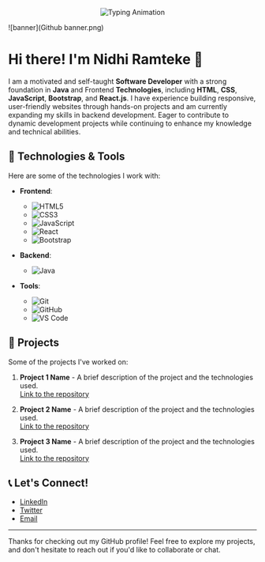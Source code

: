 <p align="center">
  <img src="https://readme-typing-svg.herokuapp.com?font=JetBrains+Mono&color=3399FF&size=24&center=true&lines=%Welcome+to+my+GitHub+profile%" alt="Typing Animation">
</p>

![banner](Github banner.png)

# Hi there! I'm Nidhi Ramteke 👋


I am a motivated and self-taught **Software Developer** with a strong foundation in **Java** and Frontend **Technologies**, including **HTML**, **CSS**, **JavaScript**, **Bootstrap**, and **React.js**. I have experience building responsive, user-friendly websites through hands-on projects and am currently expanding my skills in backend development. Eager to contribute to dynamic development projects while continuing to enhance my knowledge and technical abilities.


## 🔧 Technologies & Tools

Here are some of the technologies I work with:

- **Frontend**: 
  - ![HTML5](https://img.shields.io/badge/HTML5-0e76a8?style=for-the-badge&logo=html5)
  - ![CSS3](https://img.shields.io/badge/CSS3-1572B6?style=for-the-badge&logo=css3)
  - ![JavaScript](https://img.shields.io/badge/JavaScript-F7DF1E?style=for-the-badge&logo=javascript)
  - ![React](https://img.shields.io/badge/React.js-61DAFB?style=for-the-badge&logo=react)
  - ![Bootstrap](https://img.shields.io/badge/Bootstrap-7952B3?style=for-the-badge&logo=bootstrap)

- **Backend**:
  - ![Java](https://img.shields.io/badge/Java-007396?style=for-the-badge&logo=java)
  
- **Tools**:
  - ![Git](https://img.shields.io/badge/Git-F05032?style=for-the-badge&logo=git)
  - ![GitHub](https://img.shields.io/badge/GitHub-181717?style=for-the-badge&logo=github)
  - ![VS Code](https://img.shields.io/badge/VS_Code-007ACC?style=for-the-badge&logo=visualstudiocode)

## 🚀 Projects

Some of the projects I've worked on:

1. **Project 1 Name** - A brief description of the project and the technologies used.  
   [Link to the repository](#)

2. **Project 2 Name** - A brief description of the project and the technologies used.  
   [Link to the repository](#)

3. **Project 3 Name** - A brief description of the project and the technologies used.  
   [Link to the repository](#)

## 📞 Let's Connect!

- [LinkedIn](#)
- [Twitter](#)
- [Email](#)

---

Thanks for checking out my GitHub profile! Feel free to explore my projects, and don't hesitate to reach out if you'd like to collaborate or chat.

